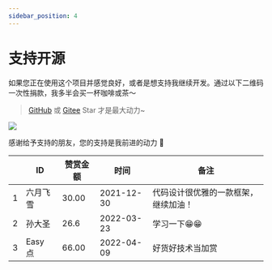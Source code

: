 ```yaml
---
sidebar_position: 4
---
```


# 支持开源

如果您正在使用这个项目并感觉良好，或者是想支持我继续开发。通过以下二维码 一次性捐款，我多半会买一杯咖啡或茶～

> [GitHub](https://github.com/opengoofy/hippo4j) 或 [Gitee](https://gitee.com/agentart/hippo4j) Star 才是最大动力~

![](https://images-machen.oss-cn-beijing.aliyuncs.com/IMG_6719_2.jpg?x-oss-process=image/resize,h_180,w_180)

感谢给予支持的朋友，您的支持是我前进的动力 🎉

|     | ID      | 赞赏金额 |  时间       | 备注                                 |
|-----| ------- | ---- | ---------- | ------------------------------------ |
| 1   | 六月飞雪 | 30.00   |  2021-12-30 | 代码设计很优雅的一款框架，继续加油！ |
| 2   | 孙大圣 | 26.6   |  2022-03-23 | 学习一下😁😁 |
| 3   | Easy 点 | 66.00   |  2022-04-09 | 好货好技术当加赏 |
